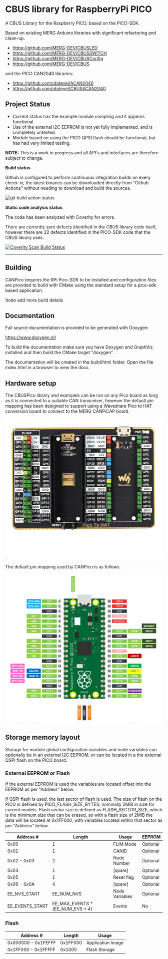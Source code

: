 # CBUS library for RaspberryPi PICO

A CBUS Library for the Raspberry PICO, based on the PICO-SDK.

Based on existing MERG Arduino libraries with significant refactoring and clean-up.

   * https://github.com/MERG-DEV/CBUSLED
   * https://github.com/MERG-DEV/CBUSSWITCH
   * https://github.com/MERG-DEV/CBUSConfig
   * https://github.com/MERG-DEV/CBUS

and the PICO CAN2040 libraries:

   * https://github.com/obdevel/ACAN2040
   * https://github.com/obdevel/CBUSACAN2040

## Project Status

* Current status has the example module compling and it appears functional.
* Use of the external I2C EEPROM is not yet fully implemented, and is completely untested.
* Module based on using the PICO QPSI flash should be functional, but has had very limited testing.

**NOTE:** This is a work in progress and all API's and interfaces are therefore subject to change.

**Build status**

Github is configured to perform continuous integration builds on every check-in, the latest binaries can be downloaded directly from "Github Actions" without needing to download and build the sources. 

<img alt="git build action status"
   src="https://github.com/kkimber/CBUSPico/actions/workflows/cmake_rpi_pico.yml/badge.svg"/>

**Static code analysis status**

The code has been analyzed with Coverity for errors.

There are currently zero defects identified in the CBUS library code itself, however there are 22 defects identified in the PICO-SDK code that the CBUS library uses.

<a href="https://scan.coverity.com/projects/kkimber-cbuspico">
  <img alt="Coverity Scan Build Status"
       src="https://scan.coverity.com/projects/29566/badge.svg"/>
</a>

---

## Building

CANPico requires the RPi Pico-SDK to be installed and configuration files are provided to build with CMake using the standard setup for a pico-sdk based application.

\todo add more build details

## Documentation 

Full source documentation is provided to be generated with Doxygen:

https://www.doxygen.nl/

To build the documentation make sure you have Doxygen and GraphViz installed and then build the CMake target "doxygen".

The documentation will be created in the build/html folder.  Open the file index.html in a browser to view the docs.

## Hardware setup

The CBUSPico library and exampels can be run on any Pico board as long as it is connected to a suitable CAN transceiver, however the default pin mapping has been designed to support using a Waveshare Pico to HAT conversion board to connect to the MERG CANPiCAP board.

![waveshare Pico to HAT board](doc/pico2hat.png "Waveshare Pico 2 HAT board")

The default pin mapping used by CANPico is as follows.

![pico pin mapping](doc/pinout.png)


## Storage memory layout

Storage for module global configuration variables and node variables can optionally be in an external I2C EEPROM, or can be located in a the external QSPI flash on the PICO board.

### External EEPROM or Flash

If the external EEPROM is used the variables are located offset into the EEPROM as per "Address" below.

If QSPI flash is used, the last sector of flash is used.  The size of flash on the PICO is defined by PICO_FLASH_SIZE_BYTES, nominally 2MiB in size for current models.  Flash sector size is defined as FLASH_SECTOR_SIZE, which is the minimum size that can be erased, so with a flash size of 2MiB the data will be located at 0x1FF000, with variables located within that sector as per "Address" below.

| Address #           | Length                           | Usage           | EEPROM   |
|---------------------|----------------------------------|-----------------|----------|
| 0x00                | 1                                | FLiM Mode       | Optional |
| 0x01                | 1                                | CANID           | Optional |
| 0x02 - 0x03         | 2                                | Node Number     | Optional |
| 0x04                | 1                                | [spare]         | Optional |
| 0x05                | 1                                | Reset flag      | Optional |
| 0x06 - 0x0A         | 4                                | [spare]         | Optional |
| EE_NVS_START        | EE_NUM_NVS                       | Node Variables  | Optional |
| EE_EVENTS_START     | EE_MAX_EVENTS * (EE_NUM_EVS + 4) | Events          | No       |

### Flash

| Address #           | Length                           | Usage                      |
|---------------------|----------------------------------|----------------------------|
| 0x000000 - 0x1FEFFF | 0x1FF000                         | Application Image          |
| 0x1FF000 - 0x1FFFFF | 0x1000                           | Flash Storage              |
